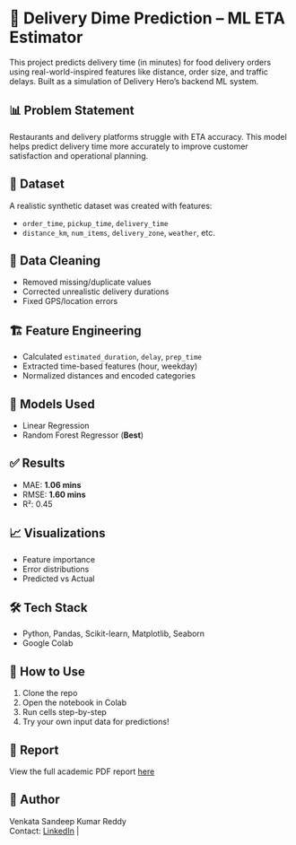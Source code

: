 # 🚚 Delivery Dime Prediction – ML ETA Estimator


This project predicts delivery time (in minutes) for food delivery orders using real-world-inspired features like distance, order size, and traffic delays. Built as a simulation of Delivery Hero’s backend ML system.

## 📊 Problem Statement
Restaurants and delivery platforms struggle with ETA accuracy. This model helps predict delivery time more accurately to improve customer satisfaction and operational planning.

## 📁 Dataset
A realistic synthetic dataset was created with features:
- `order_time`, `pickup_time`, `delivery_time`
- `distance_km`, `num_items`, `delivery_zone`, `weather`, etc.

## 🧹 Data Cleaning
- Removed missing/duplicate values
- Corrected unrealistic delivery durations
- Fixed GPS/location errors

## 🏗️ Feature Engineering
- Calculated `estimated_duration`, `delay`, `prep_time`
- Extracted time-based features (hour, weekday)
- Normalized distances and encoded categories

## 🤖 Models Used
- Linear Regression
- Random Forest Regressor (**Best**)

## ✅ Results
- MAE: **1.06 mins**
- RMSE: **1.60 mins**
- R²: 0.45

## 📈 Visualizations
- Feature importance
- Error distributions
- Predicted vs Actual

## 🛠️ Tech Stack
- Python, Pandas, Scikit-learn, Matplotlib, Seaborn
- Google Colab

## 🚀 How to Use
1. Clone the repo
2. Open the notebook in Colab
3. Run cells step-by-step
4. Try your own input data for predictions!

## 📄 Report
View the full academic PDF report [here](https://github.com/sandy-1329/Delivery-Dime-Prediction/blob/main/Delivery_Dime_Report.pdf)


## 🧠 Author
Venkata Sandeep Kumar Reddy  
Contact: [LinkedIn](https://www.linkedin.com/in/venkatasandeepr/) | <!-- Portfolio link can be added later -->


